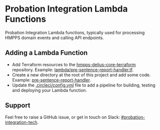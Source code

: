 # Probation Integration Lambda Functions

Probation Integration Lambda functions, typically used for processing HMPPS domain events and calling API endpoints.

## Adding a Lambda Function
* Add Terraform resources to the [hmpps-delius-core-terraform](https://github.com/ministryofjustice/hmpps-delius-core-terraform) repository. Example: [lambda/pre-sentence-report-handler.tf](https://github.com/ministryofjustice/hmpps-delius-core-terraform/blob/main/lambda/pre-sentence-report-handler.tf).
* Create a new directory at the root of this project and add some code. Example: [pre-sentence-report-handler](/pre-sentence-report-handler).
* Update the [.circleci/config.yml](/.circleci/config.yml) file to add a pipeline for building, testing and deploying your Lambda function.

## Support
Feel free to raise a GitHub issue, or get in touch on Slack: [#probation-integration-tech](https://mojdt.slack.com/archives/C02HQ4M2YQN).